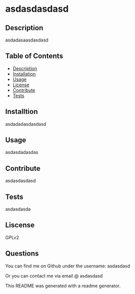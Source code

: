 

# asdasdasdasd
## Description
asdadasaasdasdasd
    



## Table of Contents
- [Description](#description)
- [Installation](#installation)
- [Usage](#usage)
- [License](#license)
- [Contribute](#contribute)
- [Tests](#tests)

## Installtion
asdadadasdasdasd
        
        

## Usage
asdasdadasdas
        

## Contribute
asdasdasdasd
        

## Tests
asdasdasda
        
    

## Liscense
GPLv2
## Questions
You can find me on Github under the username: asdasdasd

Or you can contact me via email @ asdasdasd

This README was generated with a readme generator.
    
    